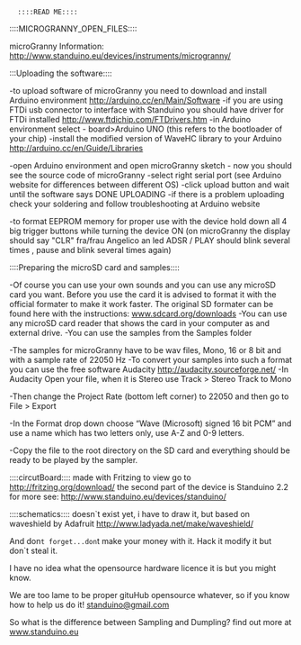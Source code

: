       ::::READ ME::::
::::MICROGRANNY_OPEN_FILES::::

microGranny Information: http://www.standuino.eu/devices/instruments/microgranny/

:::Uploading the software::::

-to upload software of microGranny you need to download and install Arduino environment http://arduino.cc/en/Main/Software
-if you are using FTDi usb connector to interface with Standuino you should have driver for FTDi installed  http://www.ftdichip.com/FTDrivers.htm
-in Arduino environment select - board>Arduino UNO (this refers to the bootloader of your chip)
-install the modified version of WaveHC library to your Arduino http://arduino.cc/en/Guide/Libraries

-open Arduino environment and open microGranny sketch - now you should see the source code of microGranny
-select right serial port (see Arduino website for differences between different OS)
-click upload button and wait until the software says DONE UPLOADING
-if there is a problem uploading check your soldering and follow troubleshooting at Arduino website

-to format EEPROM memory for proper use with the device hold down all 4 big trigger buttons while turning the device ON (on microGranny the display should say "CLR" fra/frau Angelico an led ADSR / PLAY should blink several times , pause and blink several times again)



::::Preparing the microSD card and samples::::

-Of course you can use your own sounds and you can use any microSD card you want. Before you use the card it is advised to format it with the official formater to make it work faster. The original SD formater can be found here with the instructions: www.sdcard.org/downloads
-You can use any microSD card reader that shows the card in your computer as and external drive.
-You can use the samples from the Samples folder

-The samples for microGranny have to be wav files, Mono, 16 or 8 bit and with a sample rate of 22050 Hz
-To convert your samples into such a format you can use the free software Audacity
http://audacity.sourceforge.net/
-In Audacity Open your file, when it is Stereo use Track > Stereo Track to Mono

-Then change the Project Rate (bottom left corner) to 22050 and then go to File > Export

-In the Format drop down choose “Wave (Microsoft) signed 16 bit PCM” and use a name which has two letters only, use A-Z and 0-9 letters.

-Copy the file to the root directory on the SD card and everything should be ready to be played by the sampler.

::::circutBoard::::
made with Fritzing
to view go to http://fritzing.org/download/
the second part of the device is Standuino 2.2 for more see: http://www.standuino.eu/devices/standuino/

::::schematics::::
doesn`t exist yet, i have to draw it, but based on waveshield by Adafruit
http://www.ladyada.net/make/waveshield/


And don`t forget...don`t make your money with it. Hack it modify it but don`t steal it.

I have no idea what the opensource hardware licence it is but you might know.

We are too lame to be proper gituHub opensource whatever, so if you know how to help us do it! 
standuino@gmail.com


So what is the difference between Sampling and Dumpling?
find out more at www.standuino.eu

